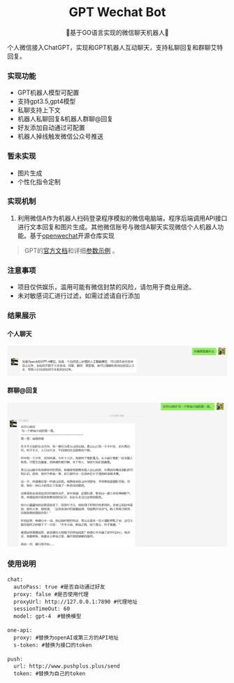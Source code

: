 <div align="center">
<h1>GPT Wechat Bot </h1>
<p>  🎨基于GO语言实现的微信聊天机器人🎨 </p>
</div><div align="left"></div>
个人微信接入ChatGPT，实现和GPT机器人互动聊天，支持私聊回复和群聊艾特回复。


### 实现功能

* GPT机器人模型可配置
* 支持gpt3.5,gpt4模型
* 私聊支持上下文
* 机器人私聊回复&机器人群聊@回复
* 好友添加自动通过可配置
* 机器人掉线触发微信公众号推送

### 暂未实现
* 图片生成
* 个性化指令定制


### 实现机制
1. 利用微信A作为机器人扫码登录程序模拟的微信电脑端，程序后端调用API接口进行文本回复和图片生成。其他微信账号与微信A聊天实现微信个人机器人功能。基于[openwechat](https://github.com/eatmoreapple/openwechat)开源仓库实现

> GPT的[官方文档](https://beta.openai.com/docs/models/overview)和详细[参数示例](https://beta.openai.com/examples) 。
>


### 注意事项

* 项目仅供娱乐，滥用可能有微信封禁的风险，请勿用于商业用途。
* 未对敏感词汇进行过滤，如需过滤请自行添加


### 结果展示

#### 个人聊天
<img src="image/use_msg.png"/>

#### 群聊@回复
<img src="image/group_msg.png"/>



### 使用说明

```
chat:
  autoPass: true #是否自动通过好友
  proxy: false #是否使用代理
  proxyUrl: http://127.0.0.1:7890 #代理地址
  sessionTimeOut: 60
  model: gpt-4  #替换模型

one-api:
  proxy: #替换为openAI或第三方的API地址
  s-token: #替换为接口的token

push:
  url: http://www.pushplus.plus/send
  token: #替换为自己的token

```